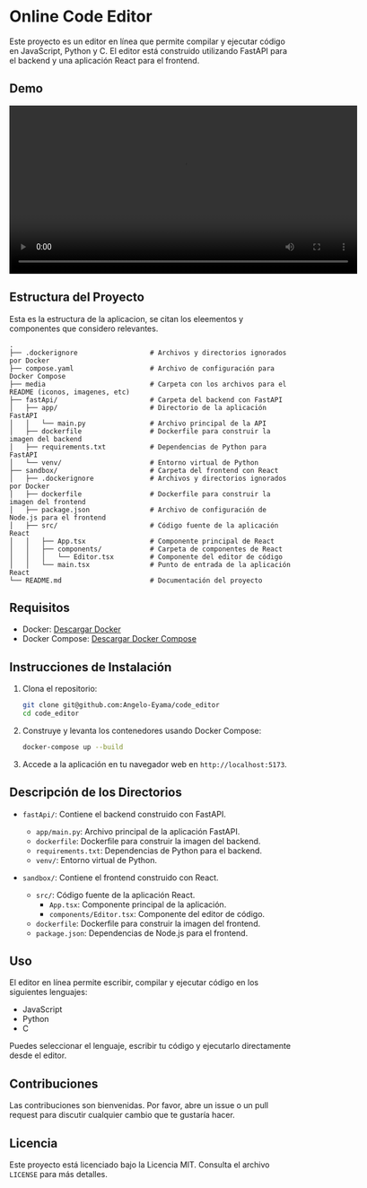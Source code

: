 # Online Code Editor

Este proyecto es un editor en línea que permite compilar y ejecutar código en JavaScript, Python y C. El editor está construido utilizando FastAPI para el backend y una aplicación React para el frontend.

## Demo

<video src="media/demo.mp4" width="620" height="300" autoplay loop controls></video>

## Estructura del Proyecto

Esta es la estructura de la aplicacion, se citan los eleementos y componentes que considero relevantes.

```plaintext
.
├── .dockerignore                  # Archivos y directorios ignorados por Docker
├── compose.yaml                   # Archivo de configuración para Docker Compose
├── media                          # Carpeta con los archivos para el README (iconos, imagenes, etc)
├── fastApi/                       # Carpeta del backend con FastAPI
│   ├── app/                       # Directorio de la aplicación FastAPI
│   │   └── main.py                # Archivo principal de la API
│   ├── dockerfile                 # Dockerfile para construir la imagen del backend
│   ├── requirements.txt           # Dependencias de Python para FastAPI
│   └── venv/                      # Entorno virtual de Python
├── sandbox/                       # Carpeta del frontend con React
│   ├── .dockerignore              # Archivos y directorios ignorados por Docker
│   ├── dockerfile                 # Dockerfile para construir la imagen del frontend
│   ├── package.json               # Archivo de configuración de Node.js para el frontend
│   ├── src/                       # Código fuente de la aplicación React
│   │   ├── App.tsx                # Componente principal de React
│   │   ├── components/            # Carpeta de componentes de React
│   │   │   └── Editor.tsx         # Componente del editor de código
│   │   └── main.tsx               # Punto de entrada de la aplicación React
└── README.md                      # Documentación del proyecto
```


## Requisitos

- Docker: [Descargar Docker](https://www.docker.com/products/docker-desktop)
- Docker Compose: [Descargar Docker Compose](https://docs.docker.com/compose/install/)

## Instrucciones de Instalación

1. Clona el repositorio:

    ```sh
    git clone git@github.com:Angelo-Eyama/code_editor
    cd code_editor
    ```

2. Construye y levanta los contenedores usando Docker Compose:

    ```sh
    docker-compose up --build
    ```

3. Accede a la aplicación en tu navegador web en `http://localhost:5173`.

## Descripción de los Directorios

- `fastApi/`: Contiene el backend construido con FastAPI.
  - `app/main.py`: Archivo principal de la aplicación FastAPI.
  - `dockerfile`: Dockerfile para construir la imagen del backend.
  - `requirements.txt`: Dependencias de Python para el backend.
  - `venv/`: Entorno virtual de Python.

- `sandbox/`: Contiene el frontend construido con React.
  - `src/`: Código fuente de la aplicación React.
    - `App.tsx`: Componente principal de la aplicación.
    - `components/Editor.tsx`: Componente del editor de código.
  - `dockerfile`: Dockerfile para construir la imagen del frontend.
  - `package.json`: Dependencias de Node.js para el frontend.

## Uso

El editor en línea permite escribir, compilar y ejecutar código en los siguientes lenguajes:

- JavaScript
- Python
- C

Puedes seleccionar el lenguaje, escribir tu código y ejecutarlo directamente desde el editor.

## Contribuciones

Las contribuciones son bienvenidas. Por favor, abre un issue o un pull request para discutir cualquier cambio que te gustaría hacer.

## Licencia

Este proyecto está licenciado bajo la Licencia MIT. Consulta el archivo `LICENSE` para más detalles.